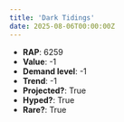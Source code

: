 ```yaml
---
title: 'Dark Tidings'
date: 2025-08-06T00:00:00Z
---
```

- **RAP**: 6259
- **Value**: -1
- **Demand level**: -1
- **Trend**: -1
- **Projected?**: True
- **Hyped?**: True
- **Rare?**: True
